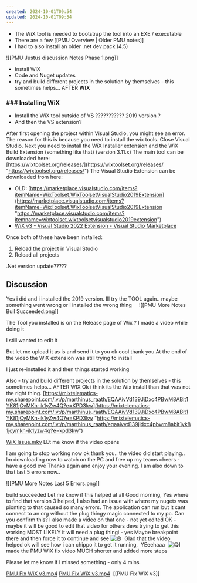 ```yaml
---
created: 2024-10-01T09:54
updated: 2024-10-01T09:54
---
```

- The WiX tool is needed to bootstrap the tool into an EXE / executable
- There are a few [[PMU Overview | Older PMU notes]]
- I had to also install an older .net dev pack (4.5)

![[PMU Justus discussion Notes Phase 1.png]]

- Install WiX
- Code and Nuget updates
- try and build different projects in the solution by themselves - this sometimes helps... AFTER **WIX**

### ### Installing WiX

- Install the WiX tool outside of VS ??????????? 2019 version ?
- And then the VS extension?

After first opening the project within Visual Studio, you might see an error.
The reason for this is because you need to install the wix tools.
Close Visual Studio.
Next you need to install the WiX Installer extension and the WiX Build Extension (something like that) (version 3.11.x)
The main tool can be downloaded here:  
[https://wixtoolset.org/releases/](https://wixtoolset.org/releases/ "https://wixtoolset.org/releases/")
The Visual Studio Extension can be downloaded from here:
- OLD: [https://marketplace.visualstudio.com/items?itemName=WixToolset.WixToolsetVisualStudio2019Extension](https://marketplace.visualstudio.com/items?itemName=WixToolset.WixToolsetVisualStudio2019Extension "https://marketplace.visualstudio.com/items?itemname=wixtoolset.wixtoolsetvisualstudio2019extension")
- [WiX v3 - Visual Studio 2022 Extension - Visual Studio Marketplace](https://marketplace.visualstudio.com/items?itemName=WixToolset.WixToolsetVisualStudio2022Extension "https://marketplace.visualstudio.com/items?itemname=wixtoolset.wixtoolsetvisualstudio2022extension")

Once both of these have been installed:  
1) Reload the project in Visual Studio  
2) Reload all projects

.Net version update?????
## Discussion

Yes i did and i installed the 2019 version. Ill try the TOOL again.. maybe something went wrong or i installed the wrong thing    
![[PMU More Notes Buil Succeeded.png]]


The Tool you installed is on the Release page of Wix ? I made a video while doing it

I still wanted to edit it

But let me upload it as is and send it to you ok cool thank you At the end of the video the WiX extension was still trying to install

I just re-installed it and then things started working

Also - try and build different projects in the solution by themselves - this sometimes helps... AFTER WIX Ok i think its the Wix install than that was not the right thing. [https://mixtelematics-my.sharepoint.com/:v:/p/marthinus_raath/EQAAivVd139JjDxc4PBwM8ABit1YK81jCyMKh-ik1yZw4Q?e=KPD3kw](https://mixtelematics-my.sharepoint.com/:v:/p/marthinus_raath/EQAAivVd139JjDxc4PBwM8ABit1YK81jCyMKh-ik1yZw4Q?e=KPD3kw "https://mixtelematics-my.sharepoint.com/:v:/p/marthinus_raath/eqaaivvd139jjdxc4pbwm8abit1yk81jcymkh-ik1yzw4q?e=kpd3kw")

[WiX Issue.mkv](https://mixtelematics-my.sharepoint.com/personal/marthinus_raath_mixtelematics_com/Documents/Videos/WiX%20Issue.mkv) LEt me know if the video opens

I am going to stop working now ok thank you.. the video did start playing.. Im downloading now to watch on the PC and free up my teams cheers - have a good eve Thanks again and enjoy your evening. I am also down to that last 5 errors now.. 

![[PMU More Notes Last 5 Errors.png]]

build succeeded Let me know if this helped at all Good morning, Yes where to find that version 3 helped, I also had an issue with where my nugets was pionting to that caused so many errors. The application can run but it cant connect to an org without the plug thingy magic connected to my pc. Can you confirm this? I also made a video on that one - not yet edited OK - maybe it will be good to edit that video for others devs trying to get this working MOST LIKELY it will need a plug thingi - yes Maybe breakpoint there and then force it to continue and see ![😄](https://statics.teams.cdn.office.net/evergreen-assets/personal-expressions/v2/assets/emoticons/grinningfacewithsmilingeyes/default/20_f.png "Grinning face with smiling eyes")  Glad that the video helped ok will see how i can chippo it to get it running,  YEeehaaa  ![😋](https://statics.teams.cdn.office.net/evergreen-assets/personal-expressions/v2/assets/emoticons/tongueout/default/50_f.png "Cheeky")I made the PMU WiX fix video MUCH shorter and added more steps

Please let me know if I missed something - only 4 mins

[PMU Fix WiX v3.mp4](https://mixtelematics-my.sharepoint.com/:v:/p/marthinus_raath/EVhxYdZDkz1DkAEaIPCNX_cBp6_HVTHq_6na0AYILhRNWw?e=hh4brF "https://mixtelematics-my.sharepoint.com/:v:/p/marthinus_raath/evhxydzdkz1dkaeaipcnx_cbp6_hvthq_6na0ayilhrnww?e=hh4brf")
[PMU Fix WiX v3.mp4](https://mixtelematics-my.sharepoint.com/personal/marthinus_raath_mixtelematics_com/Documents/Videos/PMU%20Fix%20WiX%20v3.mp4) 
[[PMU Fix WiX v3]]

